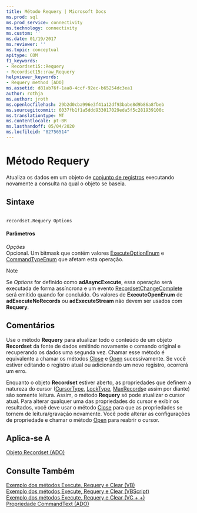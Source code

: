 ```yaml
---
title: Método Requery | Microsoft Docs
ms.prod: sql
ms.prod_service: connectivity
ms.technology: connectivity
ms.custom: ''
ms.date: 01/19/2017
ms.reviewer: ''
ms.topic: conceptual
apitype: COM
f1_keywords:
- Recordset15::Requery
- Recordset15::raw_Requery
helpviewer_keywords:
- Requery method [ADO]
ms.assetid: d81ab76f-1aa8-4ccf-92ec-b65254dc3ea1
author: rothja
ms.author: jroth
ms.openlocfilehash: 29b2d0cba996e3f41a12df93babe8d9b86a8fbeb
ms.sourcegitcommit: 6037fb1f1a5ddd933017029eda5f5c281939100c
ms.translationtype: MT
ms.contentlocale: pt-BR
ms.lasthandoff: 05/04/2020
ms.locfileid: "82756514"
---
```

# <a name="requery-method"></a>Método Requery
Atualiza os dados em um objeto de [conjunto de registros](../../../ado/reference/ado-api/recordset-object-ado.md) executando novamente a consulta na qual o objeto se baseia.  
  
## <a name="syntax"></a>Sintaxe  
  
```  
  
recordset.Requery Options  
```  
  
#### <a name="parameters"></a>Parâmetros  
 *Opções*  
 Opcional. Um bitmask que contém valores [ExecuteOptionEnum](../../../ado/reference/ado-api/executeoptionenum.md) e [CommandTypeEnum](../../../ado/reference/ado-api/commandtypeenum.md) que afetam esta operação.  
  
> [!NOTE]
>  Se *Options* for definido como **adAsyncExecute**, essa operação será executada de forma assíncrona e um evento [RecordsetChangeComplete](../../../ado/reference/ado-api/willchangerecordset-and-recordsetchangecomplete-events-ado.md) será emitido quando for concluído. Os valores de **ExecuteOpenEnum** de **adExecuteNoRecords** ou **adExecuteStream** não devem ser usados com **Requery**.  
  
## <a name="remarks"></a>Comentários  
 Use o método **Requery** para atualizar todo o conteúdo de um objeto **Recordset** da fonte de dados emitindo novamente o comando original e recuperando os dados uma segunda vez. Chamar esse método é equivalente a chamar os métodos [Close](../../../ado/reference/ado-api/close-method-ado.md) e [Open](../../../ado/reference/ado-api/open-method-ado-recordset.md) sucessivamente. Se você estiver editando o registro atual ou adicionando um novo registro, ocorrerá um erro.  
  
 Enquanto o objeto **Recordset** estiver aberto, as propriedades que definem a natureza do cursor ([CursorType](../../../ado/reference/ado-api/cursortype-property-ado.md), [LockType](../../../ado/reference/ado-api/locktype-property-ado.md), [MaxRecords](../../../ado/reference/ado-api/maxrecords-property-ado.md)e assim por diante) são somente leitura. Assim, o método **Requery** só pode atualizar o cursor atual. Para alterar qualquer uma das propriedades do cursor e exibir os resultados, você deve usar o método [Close](../../../ado/reference/ado-api/close-method-ado.md) para que as propriedades se tornem de leitura/gravação novamente. Você pode alterar as configurações de propriedade e chamar o método [Open](../../../ado/reference/ado-api/open-method-ado-recordset.md) para reabrir o cursor.  
  
## <a name="applies-to"></a>Aplica-se A  
 [Objeto Recordset (ADO)](../../../ado/reference/ado-api/recordset-object-ado.md)  
  
## <a name="see-also"></a>Consulte Também  
 [Exemplo dos métodos Execute, Requery e Clear (VB)](../../../ado/reference/ado-api/execute-requery-and-clear-methods-example-vb.md)   
 [Exemplo dos métodos Execute, Requery e Clear (VBScript)](../../../ado/reference/ado-api/execute-requery-and-clear-methods-example-vbscript.md)   
 [Exemplo dos métodos Execute, Requery e Clear (VC + +)](../../../ado/reference/ado-api/execute-requery-and-clear-methods-example-vc.md)   
 [Propriedade CommandText (ADO)](../../../ado/reference/ado-api/commandtext-property-ado.md)
